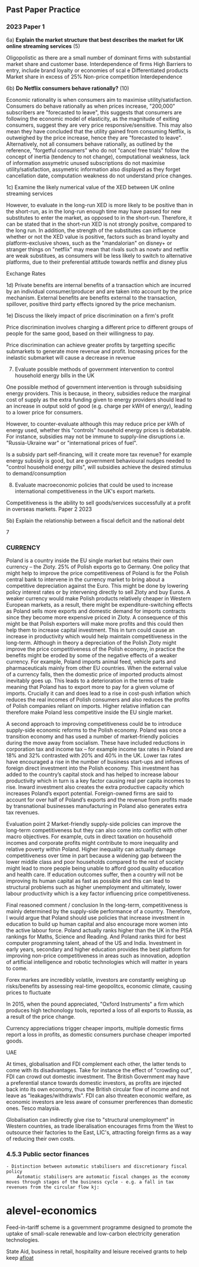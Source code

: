 ## Past Paper Practice
### 2023 Paper 1

6a) **Explain the market structure that best describes the market for UK online streaming services** (5)

Oligopolistic as there are a small number of dominant firms with substantial market share and customer base.
Interdependence of firms
High Barriers to entry, include brand loyalty or economies of scal e
Differentiated products
Market share in excess of 25%
Non-price competition
Interdependence

6b) **Do Netflix consumers behave rationally?** (10)

Economic rationality is when consumers aim to maximise utility/satisfaction.
Consumers do behave rationally as when prices increase, "200,000" subscribers are "forecasted to leave", this suggests that consumers are following the economic model of elasticity, as the magnitude of exiting consumers, suggest they are very price responsive/sensitive. This may also mean they have concluded that the utility gained from consuming Netflix, is outweighed by the price increase, hence they are "forecasted to leave".
Alternatively, not all consumers behave rationally, as outlined by the reference, "forgetful consumers" who do not "cancel free trials" follow the concept of inertia (tendency to not change),
  computational weakness, lack of information assymetric
  unused subscriptions do not maximise utility/satisfaction, assymetric information also displayed as they forget cancellation date, computation weakness do not understand price changes.

1c) Examine the likely numerical value of the XED between UK online streaming services

However, to evaluate in the long-run XED is more likely to be positive than in the short-run, as in the long-run enough time may have passed for new substitutes to enter the market, as opposed to in the short-run. Therefore, it can be stated that in the short-run XED is not strongly positve, compared to the long run. In addition, the strength of the substitutes can influence whether or not the XED value is positive, factors such as brand loyalty and platform-exclusive shows, such as the "mandalorian" on disney+ or stranger things on "netflix" may mean that rivals such as nowtv and netflix are weak substitues, as consumers will be less likely to switch to alternative platforms, due to their preferential attitude towards netflix and disney plus

Exchange Rates

1d) Private benefits are internal benefits of a transaction which are incurred by an individual consumer/producer and are taken into account by the price mechanism.
External benefits are benefits external to the transaction, spillover, positive third party effects ignored by the price mechanism.

1e) Discuss the likely impact of price discrimination on a firm's profit

Price discrimination involves charging a different price to different groups of people for the same good, based on their willingness to pay.

Price discrimination can achieve greater profits by targetting specific submarkets to generate more revenue and profit.
Increasing prices for the inelastic submarket will cause a decrease in revenue

7) Evaluate possible methods of government intervention to control household energy bills in the UK

One possible method of government intervention is through subsidising energy providers.
This is because, in theory, subsidies reduce the marginal cost of supply as the extra funding given to energy providers should lead to an increase in output sold of good (e.g. charge per kWH of energy), leading to a lower price for consumers.

However, to counter-evaluate although this may reduce price per kWh of energy used, whether this "controls" household energy prices is debatable. For instance, subsidies may not be immune to supply-line disruptions i.e. "Russia-Ukraine war" or "international prices of fuel".


Is a subsidy part self-financing, will it create more tax revenue?
for example energy subsidy is good, but are government behavioural nudges needed to "control household energy pills", will subsidies achieve the desired stimulus to demand/consumption

8) Evaluate macroeconomic policies that could be used to increase international competitiveness in the UK's export markets.

Competitiveness is the ability to sell goods/services successfully at a profit in overseas markets.
Paper 2 2023

5b) Explain the relationship between a fiscal deficit and the national debt

7

### CURRENCY

 Poland is a country inside the EU single market but retains their own currency – the Zloty. 25% of Polish exports go to Germany. One policy that might help to improve the price competitiveness of Poland is for the Polish central bank to intervene in the currency market to bring about a competitive depreciation against the Euro. This might be done by lowering policy interest rates or by intervening directly to sell Zloty and buy Euros.
 A weaker currency would make Polish products relatively cheaper in Western European markets, as a result, there might be expenditure-switching effects as Poland sells more exports and domestic demand for imports contracts since they become more expensive priced in Zloty. A consequence of this might be that Polish exporters will make more profits and this could then help them to increase capital investment. This in turn could cause an increase in productivity which would help maintain competitiveness in the long-term.
Although in theory a depreciation of the Polish Zloty might improve the price competitiveness of the Polish economy, in practice the benefits might be eroded by some of the negative effects of a weaker currency. For example, Poland imports animal feed, vehicle parts and pharmaceuticals mainly from other EU countries. When the external value of a currency falls, then the domestic price of imported products almost inevitably goes up. This leads to a deterioration in the terms of trade meaning that Poland has to export more to pay for a given volume of imports. Crucially it can and does lead to a rise in cost-push inflation which reduces the real incomes of Polish consumers and also reduces the profits of Polish companies reliant on imports. Higher relative inflation can therefore make Poland less competitive inside the EU single market.

A second approach to improving competitiveness could be to introduce supply-side economic reforms to the Polish economy. Poland was once a transition economy and has used a number of market-friendly policies during the move away from socialism. These have included reductions in corporation tax and income tax – for example income tax rates in Poland are 18% and 32% contrasted with 20% and 40% in the UK. Lower tax rates have encouraged a rise in the number of business start-ups and inflows of foreign direct investment into the Polish economy. This investment has added to the country’s capital stock and has helped to increase labour productivity which in turn is a key factor causing real per capita incomes to rise. Inward investment also creates the extra productive capacity which increases Poland’s export potential. Foreign-owned firms are said to account for over half of Poland’s exports and the revenue from profits made by transnational businesses manufacturing in Poland also generates extra tax revenues.

Evaluation point 2
Market-friendly supply-side policies can improve the long-term competitiveness but they can also come into conflict with other macro objectives. For example, cuts in direct taxation on household incomes and corporate profits might contribute to more inequality and relative poverty within Poland. Higher inequality can actually damage competitiveness over time in part because a widening gap between the lower middle class and poor households compared to the rest of society might lead to more people being unable to afford good quality education and health care. If education outcomes suffer, then a country will not be improving its human capital as fast as possible and this can lead to structural problems such as higher unemployment and ultimately, lower labour productivity which is a key factor influencing price competitiveness.

Final reasoned comment / conclusion
In the long-term, competitiveness is mainly determined by the supply-side performance of a country. Therefore, I would argue that Poland should use policies that increase investment in education to build up human capital and also encourage more women into the active labour force. Poland actually ranks higher than the UK in the PISA rankings for Maths, Science and Reading. And Poland ranks third for best computer programming talent, ahead of the US and India. Investment in early years, secondary and higher education provides the best platform for improving non-price competitiveness in areas such as innovation, adoption of artificial intelligence and robotic technologies which will matter in years to come.



Forex markes are incredibly volatile, investors are constantly weighing up risks/benefits by assessing real-time geopolitcs, economic climate, causing prices to fluctuate

In 2015, when the pound appreciated, "Oxford Instruments" a firm which produces high techonology tools, reported a loss of all exports to Russia, as a result of the price change.

Currency appreciations trigger cheaper imports, multiple domestic firms report a loss in profits, as domestic consumers purchase cheaper imported goods.

UAE


At times, globalisation and FDI complement each other, the latter tends to come with its disadvantages. Take for instance the effect of "crowding out", FDI can crowd out domestic investment.
The British Government may have a preferential stance towards domestic investors, as profits are injected back into its own economy, thus the British circular flow of income and not leave as "leakages/withdrawls". FDI can also threaten economic welfare, as economic investors are less aware of consumer prerferences than domestic ones. Tesco malaysia.

Globalisation can indirectly give rise to "structural unemployment" in Western countries, as trade liberalisation encourages firms from the West to outsource their factories to the East, LIC's, attracting foreign firms as a way of reducing their own costs.

### 4.5.3 Public sector finances

    - Distinction between automatic stabilisers and discretionary fiscal policy
        Automatic stabilisers are automatic fiscal changes as the economy moves through stages of the business cycle - e.g. a fall in tax revenues from the circular flow kj:
# alevel-economics





Feed-in-tariff scheme is a government programme designed to promote the uptake of small-scale renewable and low-carbon electricity generation technologies.

State Aid, business in retail, hospitality and leisure received grants to help keep [afloat](afloat)
